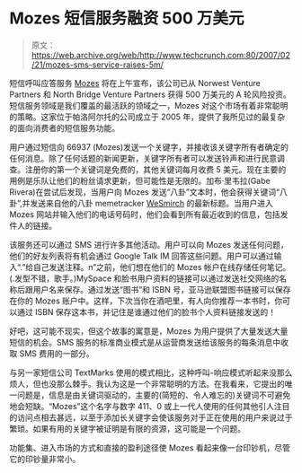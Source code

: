 # Mozes 短信服务融资 500 万美元

> 原文：<https://web.archive.org/web/http://www.techcrunch.com:80/2007/02/21/mozes-sms-service-raises-5m/>

 [](https://web.archive.org/web/20160913043646/http://mozes.com/) 短信呼叫应答服务 [Mozes](https://web.archive.org/web/20160913043646/http://mozes.com/) 将在上午宣布，该公司已从 Norwest Venture Partners 和 North Bridge Venture Partners 获得 500 万美元的 A 轮风险投资。短信服务领域是我们覆盖的最活跃的领域之一，Mozes 对这个市场有着非常聪明的策略。这家位于帕洛阿尔托的公司成立于 2005 年，提供了我所见过的最复杂的面向消费者的短信服务功能。

用户通过短信向 66937 (Mozes)发送一个关键字，并接收该关键字所有者确定的任何消息。除了任何话题的新闻更新，关键字所有者可以发送铃声和进行民意调查。注册你的第一个关键词是免费的，其他关键词每月收费 5 美元。现在主要的用例是乐队让他们的粉丝请求更新，但可能性是无限的。加布·里韦拉(Gabe Rivera)在尝试后发现，当用户向 Mozes 发送“八卦”文本时，他会获得关键词“八卦”,并发送来自他的八卦 memetracker [WeSmirch](https://web.archive.org/web/20160913043646/http://wesmirch.com/) 的最新标题。当用户进入 Mozes 网站并输入他们的电话号码时，他们会看到所有最近收到的信息，包括发件人的链接。

该服务还可以通过 SMS 进行许多其他活动。用户可以向 Mozes 发送任何问题，他们的好友列表将有机会通过 Google Talk IM 回答这些问题。用户可以通过输入“.”给自己发送注释。n”之前，他们想在他们的 Mozes 帐户在线存储任何笔记。(.发型不错，歌手。)MySpace 和脸书用户资料的链接可以通过发送社交网络的名称后跟用户名来保存。通过发送“图书”和 ISBN 号，亚马逊联盟图书链接可以保存在你的 Mozes 账户中。这样，下次当你在酒吧里，有人向你推荐一本书时，你可以通过 ISBN 保存这本书，并记住是谁通过他们的脸书个人资料链接发送的！

好吧，这可能不现实，但这个故事的寓意是，Mozes 为用户提供了大量发送大量短信的机会。SMS 服务的标准商业模式是从运营商发送给该服务的每条消息中收取 SMS 费用的一部分。

与另一家短信公司 TextMarks 使用的模式相比，这种呼叫-响应模式听起来没那么烦人，但也没那么棘手。我认为这是一个非常聪明的方法。在我看来，它提出的唯一问题是，信息是由关键词驱动的，主要的(简短的、令人难忘的)关键词不可避免地会短缺。“Mozes”这个名字与数字 411、0 或上一代人使用的任何其他引人注目的访问点相去甚远，以至于添加长关键字会使该服务对于正在使用的用户来说过于繁琐。如果有用的关键字被证明是有限的资源，这可能是一个问题。

功能集、进入市场的方式和直接的盈利途径使 Mozes 看起来像一台印钞机，尽管它的印钞量非常小。